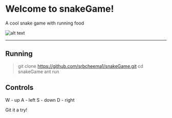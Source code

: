 Welcome to snakeGame!
===================
A cool snake game with running food

![alt text](https://github.com/srbcheema1/snakeGame/raw/master/src/images/box5.png)

----------


## Running

>  git clone https://github.com/srbcheema1/snakeGame.git
>  cd snakeGame
>  ant run
 
## Controls

W - up
A - left
S - down
D - right

Git it a try! 
